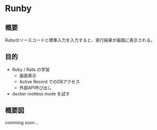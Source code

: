 # Runby

## 概要

Rubyのソースコードと標準入力を入力すると、実行結果が画面に表示される。

## 目的

- Ruby / Rails の学習
    - 画面表示
    - Active Record でのDBアクセス
    - 外部API呼び出し
- docker rootless mode を試す


## 概要図

comming soon...

